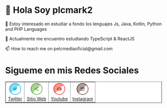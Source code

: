# 👋 Hola Soy plcmark2

<p>👀 Estoy interesado en estudiar a fondo los lenguajes Js, Java, Kotlin, Python and PHP Languages</p>

<p>🌱 Actualmente me encuentro estudiando TypeScript & ReactJS</p>

<p>📫 How to reach me on pelcmediaoficial@gmail.com</p>

# Sigueme en mis Redes Sociales

<table border="1" width="100%" style="background-color:#fff";>
<tr>    
    <td style="text-align:center">
    <a href="https://twitter.com/plcmark2"> 
        <img src="./assets/img/Twitter-Icon.png" width="40"/> <br/>
        Twitter</a>    
    </td>
    <td style="text-align:center">
    <a href="https://pelcmedia.com">
        <img src="./assets/img/Share-Icon.png" width="40"/> <br/>
        Sitio Web</a>    
    </td>
    <td style="text-align:center">
    <a href="https://www.youtube.com/channel/UCgc-cnEvS73LwBzZfVtbIPw">
        <img src="./assets/img/Youtube-Icon.png" width="40"/> <br/>
         Youtube</a>    
    </td>
    <td style="text-align:center">
    <a href="https://instagram.com/plcmark2">
        <img src="./assets/img/Instagram-Icon.png" width="40"/> <br/>
        Instagram</a>    
    </td>    
</tr>
</table>
